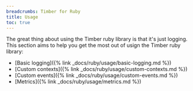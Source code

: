 ```yaml
---
breadcrumbs: Timber for Ruby
title: Usage
toc: true
---
```


The great thing about using the Timber ruby library is that it's just logging.
This section aims to help you get the most out of usign the Timber ruby library:

* [Basic logging]({% link _docs/ruby/usage/basic-logging.md %})
* [Custom contexts]({% link _docs/ruby/usage/custom-contexts.md %})
* [Custom events]({% link _docs/ruby/usage/custom-events.md %})
* [Metrics]({% link _docs/ruby/usage/metrics.md %})